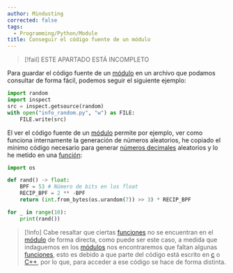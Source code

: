 ```yaml
---
author: Mindusting
corrected: false
tags:
  - Programming/Python/Module
title: Conseguir el código fuente de un módulo
---
```


>[!fail] ESTE APARTADO ESTÁ INCOMPLETO

Para guardar el código fuente de un [módulo](../py_module.md) en un archivo que podamos consultar de forma fácil, podemos seguir el siguiente ejemplo:

```py
import random
import inspect
src = inspect.getsource(random)
with open("info_random.py", "w") as FILE:
    FILE.write(src)
```

El ver el código fuente de un [módulo](../py_module.md) permite por ejemplo, ver como funciona internamente la generación de números aleatorios, he copiado el mínimo código necesario para generar [números decimales](../variables/py_float.md) aleatorios y lo he metido en una [función](../py_function.md):

```py
import os

def rand() -> float:
    BPF = 53 # Número de bits en los float
    RECIP_BPF = 2 ** -BPF
    return (int.from_bytes(os.urandom(7)) >> 3) * RECIP_BPF

for _ in range(10):
    print(rand())
```

>[!info]
>Cabe resaltar que ciertas [funciones](../py_function.md) no se encuentran en el [módulo](../py_module.md) de forma directa, como puede ser este caso, a medida que indaguemos en los [módulos](../py_module.md) nos encontraremos que faltan algunas [funciones](../py_function.md), esto es debido a que parte del código está escrito en [c](../../c/c.md) o [C++](../../cpp/cpp.md), por lo que, para acceder a ese código se hace de forma distinta.
